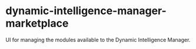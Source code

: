 # dynamic-intelligence-manager-marketplace
UI for managing the modules available to the Dynamic Intelligence Manager.

